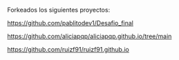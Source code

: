 Forkeados los siguientes proyectos:

https://github.com/pablitodev1/Desafio_final

https://github.com/aliciapqp/aliciapqp.github.io/tree/main

https://github.com/ruizf91/ruizf91.github.io
